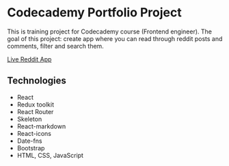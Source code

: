# Codecademy Portfolio Project

This is training project for Codecademy course (Frontend engineer). The goal of this project: create app where you can read through reddit posts and comments, filter and search them.

[Live Reddit App](https://reddit-fun.netlify.app)

## Technologies

* React
* Redux toolkit
* React Router
* Skeleton
* React-markdown
* React-icons
* Date-fns
* Bootstrap
* HTML, CSS, JavaScript
